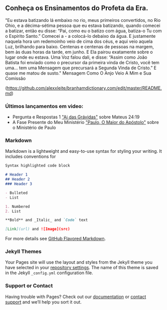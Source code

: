 ## Conheça os Ensinamentos do Profeta da Era.
"Eu estava batizando lá embaixo no rio, meus primeiros convertidos, no Rio Ohio, e a décima-sétima pessoa que eu estava batizando, quando comecei a batizar, então eu disse: “Pai, como eu o batizo com água, batiza-o Tu com o Espírito Santo.” Comecei a - a colocá-lo debaixo da água.
E justamente naquela hora um redemoinho veio de cima dos céus, e aqui veio aquela Luz, brilhando para baixo. Centenas e centenas de pessoas na margem, bem às duas horas da tarde, em junho. E Ela pairou exatamente sobre o lugar onde eu estava. Uma Voz falou dali, e disse: “Assim como João Batista foi enviado como o precursor da primeira vinda de Cristo, você tem uma... tem uma Mensagem que precursará a Segunda Vinda de Cristo.” E quase me matou de susto." Mensagem Como O Anjo Veio A Mim e Sua Comissão

(https://github.com/alexxleite/branhamdictionary.com/edit/master/README.md)

### Últimos lançamentos em video:
- Pergunta e Respostas 1 ["Ai das Grávidas"](https://youtu.be/6P3HXPpWaBc) sobre Mateus 24:19
- A Fase Presente do Meu Ministério ["Paulo, O Maior do Apóstolo"](https://youtu.be/MQSAEFBf7zs) sobre o Ministério de Paulo

### Markdown

Markdown is a lightweight and easy-to-use syntax for styling your writing. It includes conventions for

```markdown
Syntax highlighted code block

# Header 1
## Header 2
### Header 3

- Bulleted
- List

1. Numbered
2. List

**Bold** and _Italic_ and `Code` text

[Link](url) and ![Image](src)
```

For more details see [GitHub Flavored Markdown](https://guides.github.com/features/mastering-markdown/).

### Jekyll Themes

Your Pages site will use the layout and styles from the Jekyll theme you have selected in your [repository settings](https://github.com/alexxleite/branhamdictionary.com/settings). The name of this theme is saved in the Jekyll `_config.yml` configuration file.

### Support or Contact

Having trouble with Pages? Check out our [documentation](https://help.github.com/categories/github-pages-basics/) or [contact support](https://github.com/contact) and we’ll help you sort it out.
